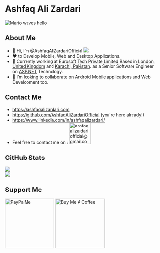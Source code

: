 # Ashfaq Ali Zardari

![Mario waves hello](https://media.giphy.com/media/euAnOkLGWtdHG/giphy.gif)

 ## About Me
- 👋 Hi, I’m @AshfaqAliZardariOfficial ![](https://komarev.com/ghpvc/?username=AshfaqAliZardariOfficial)
- :heart: to Develop Mobile, Web and Desktop Applications. 
- 🌱 Currently working at [Eurosoft Tech Private Limited
](https://www.eurosofttech.co.uk "Eurosoft Tech Private Limited
") Based in [London, United Kingdom](https://goo.gl/maps/KbRDVS5cvjL6X2Tt9 "London, United Kingdom") and [Karachi, Pakistan](https://goo.gl/maps/u1YTzYncAnfuRDqQ9 "Karachi, Pakistan"). as a Senior Software Engineer on [ASP.NET](https://dotnet.microsoft.com/en-us/apps/aspnet "ASP.NET") Technology.
- 💞️ I’m looking to collaborate on Android Mobile applications and Web Development too.

 ## Contact Me

* https://ashfaqalizardari.com
* https://github.com/AshfaqAliZardariOfficial (you're here already!)
* https://www.linkedin.com/in/ashfaqalizardari/
* Feel free to contact me on : <a href="mailto:ashfaqalizardariofficial@gmail.com" target="_blank" title="ashfaqalizardariofficial@gmail.com"><img src="https://ssl.gstatic.com/ui/v1/icons/mail/rfr/logo_gmail_lockup_default_1x_r2.png" alt="ashfaqalizardariofficial@gmail.com" width="70" /></a>  

 ## GitHub Stats

![](https://github-readme-stats.vercel.app/api?username=AshfaqAliZardariOfficial&show_icons=true&theme=radical)  
![](https://github-readme-stats.vercel.app/api/top-langs/?username=AshfaqAliZardariOfficial&layout=compact)  
  
  ## Support Me

  <a href="https://paypal.me/ashfaqalizardari247?country.x=CA&locale.x=en_US" target="_blank" title="paypal.me/ashfaqalizardari247"><img src="https://www.paypalobjects.com/paypal-ui/logos/svg/paypal-color.svg" alt="PayPalMe" width="160" /></a>    <a href="https://www.buymeacoffee.com/ashfaqalizardari" target="_blank" title="buymeacoffee.com/ashfaqalizardari"><img src="https://www.buymeacoffee.com/assets/img/custom_images/orange_img.png" alt="Buy Me A Coffee" width="160" /></a>

